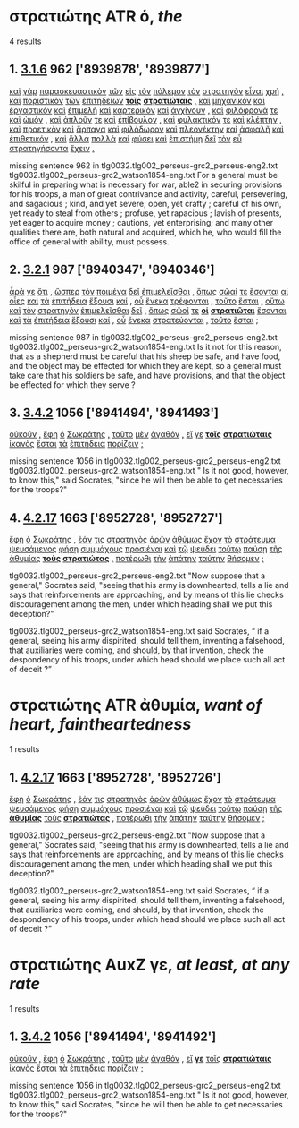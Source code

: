 # στρατιώτης ATR ὁ, *the*
4 results
## 1. [3.1.6](https://beyond-translation.perseus.org/reader/urn:cts:greekLit:tlg0032.002.perseus-grc2:3.1.6?mode=syntax-trees) 962 ['8939878', '8939877']
[καὶ](https://atlas-test.fly.dev/morphology/lemmas/?lang=grc&q=καί "καί b-------- and, also") [γὰρ](https://atlas-test.fly.dev/morphology/lemmas/?lang=grc&q=γάρ "γάρ d-------- for") [παρασκευαστικὸν](https://atlas-test.fly.dev/morphology/lemmas/?lang=grc&q=παρασκευαστικός "παρασκευαστικός a-s---ma- skilled in providing") [τῶν](https://atlas-test.fly.dev/morphology/lemmas/?lang=grc&q=ὁ "ὁ l-p---mg- the") [εἰς](https://atlas-test.fly.dev/morphology/lemmas/?lang=grc&q=εἰς "εἰς r-------- into, to c. acc.") [τὸν](https://atlas-test.fly.dev/morphology/lemmas/?lang=grc&q=ὁ "ὁ l-s---ma- the") [πόλεμον](https://atlas-test.fly.dev/morphology/lemmas/?lang=grc&q=πόλεμος "πόλεμος n-s---ma- battle, fight, war") [τὸν](https://atlas-test.fly.dev/morphology/lemmas/?lang=grc&q=ὁ "ὁ l-s---ma- the") [στρατηγὸν](https://atlas-test.fly.dev/morphology/lemmas/?lang=grc&q=στρατηγός "στρατηγός n-s---ma- the leader") [εἶναι](https://atlas-test.fly.dev/morphology/lemmas/?lang=grc&q=εἰμί "εἰμί v--pna--- to be") [χρή](https://atlas-test.fly.dev/morphology/lemmas/?lang=grc&q=χρή "χρή v3spia--- it is fated, necessary") [,](https://atlas-test.fly.dev/morphology/lemmas/?lang=grc&q=, ", u-------- NoDef") [καὶ](https://atlas-test.fly.dev/morphology/lemmas/?lang=grc&q=καί "καί b-------- and, also") [ποριστικὸν](https://atlas-test.fly.dev/morphology/lemmas/?lang=grc&q=ποριστικός "ποριστικός a-s---ma- able to furnish") [τῶν](https://atlas-test.fly.dev/morphology/lemmas/?lang=grc&q=ὁ "ὁ l-p---ng- the") [ἐπιτηδείων](https://atlas-test.fly.dev/morphology/lemmas/?lang=grc&q=ἐπιτήδειος "ἐπιτήδειος a-p---ng- suitable; useful, necessary; deserving; associate") **[τοῖς](https://atlas-test.fly.dev/morphology/lemmas/?lang=grc&q=ὁ "ὁ l-p---md- the")** **[στρατιώταις](https://atlas-test.fly.dev/morphology/lemmas/?lang=grc&q=στρατιώτης "στρατιώτης n-p---md- a citizen bound to military service")** [,](https://atlas-test.fly.dev/morphology/lemmas/?lang=grc&q=, ", u-------- NoDef") [καὶ](https://atlas-test.fly.dev/morphology/lemmas/?lang=grc&q=καί "καί b-------- and, also") [μηχανικὸν](https://atlas-test.fly.dev/morphology/lemmas/?lang=grc&q=μηχανικός "μηχανικός a-s---ma- full of resources, inventive, ingenious, clever") [καὶ](https://atlas-test.fly.dev/morphology/lemmas/?lang=grc&q=καί "καί b-------- and, also") [ἐργαστικὸν](https://atlas-test.fly.dev/morphology/lemmas/?lang=grc&q=ἐργαστικός "ἐργαστικός a-s---ma- able to work, working, industrious") [καὶ](https://atlas-test.fly.dev/morphology/lemmas/?lang=grc&q=καί "καί b-------- and, also") [ἐπιμελῆ](https://atlas-test.fly.dev/morphology/lemmas/?lang=grc&q=ἐπιμελής "ἐπιμελής a-s---ma- careful") [καὶ](https://atlas-test.fly.dev/morphology/lemmas/?lang=grc&q=καί "καί b-------- and, also") [καρτερικὸν](https://atlas-test.fly.dev/morphology/lemmas/?lang=grc&q=καρτερικός "καρτερικός a-s---ma- capable of endurance, patient") [καὶ](https://atlas-test.fly.dev/morphology/lemmas/?lang=grc&q=καί "καί b-------- and, also") [ἀγχίνουν](https://atlas-test.fly.dev/morphology/lemmas/?lang=grc&q=ἀγχίνοος "ἀγχίνοος a-s---ma- ready of wit, sagacious, shrewd") [,](https://atlas-test.fly.dev/morphology/lemmas/?lang=grc&q=, ", u-------- NoDef") [καὶ](https://atlas-test.fly.dev/morphology/lemmas/?lang=grc&q=καί "καί b-------- and, also") [φιλόφρονά](https://atlas-test.fly.dev/morphology/lemmas/?lang=grc&q=φιλόφρων "φιλόφρων a-s---ma- kindly minded, kindly, friendly, affable") [τε](https://atlas-test.fly.dev/morphology/lemmas/?lang=grc&q=τε "τε b-------- and") [καὶ](https://atlas-test.fly.dev/morphology/lemmas/?lang=grc&q=καί "καί b-------- and, also") [ὠμόν](https://atlas-test.fly.dev/morphology/lemmas/?lang=grc&q=ὠμός "ὠμός a-s---ma- raw, crude") [,](https://atlas-test.fly.dev/morphology/lemmas/?lang=grc&q=, ", u-------- NoDef") [καὶ](https://atlas-test.fly.dev/morphology/lemmas/?lang=grc&q=καί "καί b-------- and, also") [ἁπλοῦν](https://atlas-test.fly.dev/morphology/lemmas/?lang=grc&q=ἁπλόος "ἁπλόος a-s---ma- single, simple") [τε](https://atlas-test.fly.dev/morphology/lemmas/?lang=grc&q=τε "τε b-------- and") [καὶ](https://atlas-test.fly.dev/morphology/lemmas/?lang=grc&q=καί "καί b-------- and, also") [ἐπίβουλον](https://atlas-test.fly.dev/morphology/lemmas/?lang=grc&q=ἐπίβουλος "ἐπίβουλος a-s---ma- plotting against") [,](https://atlas-test.fly.dev/morphology/lemmas/?lang=grc&q=, ", u-------- NoDef") [καὶ](https://atlas-test.fly.dev/morphology/lemmas/?lang=grc&q=καί "καί b-------- and, also") [φυλακτικόν](https://atlas-test.fly.dev/morphology/lemmas/?lang=grc&q=φυλακτικός "φυλακτικός a-s---ma- preservative") [τε](https://atlas-test.fly.dev/morphology/lemmas/?lang=grc&q=τε "τε b-------- and") [καὶ](https://atlas-test.fly.dev/morphology/lemmas/?lang=grc&q=καί "καί b-------- and, also") [κλέπτην](https://atlas-test.fly.dev/morphology/lemmas/?lang=grc&q=κλέπτης "κλέπτης n-s---ma- a thief") [,](https://atlas-test.fly.dev/morphology/lemmas/?lang=grc&q=, ", u-------- NoDef") [καὶ](https://atlas-test.fly.dev/morphology/lemmas/?lang=grc&q=καί "καί b-------- and, also") [προετικὸν](https://atlas-test.fly.dev/morphology/lemmas/?lang=grc&q=προετικός "προετικός a-s---ma- apt to throw away, giving lavishly, profuse, lavish") [καὶ](https://atlas-test.fly.dev/morphology/lemmas/?lang=grc&q=καί "καί b-------- and, also") [ἅρπαγα](https://atlas-test.fly.dev/morphology/lemmas/?lang=grc&q=ἅρπαξ "ἅρπαξ n-s---ma- (m) robber, grappling-iron; (f) robbing, grabbing") [καὶ](https://atlas-test.fly.dev/morphology/lemmas/?lang=grc&q=καί "καί b-------- and, also") [φιλόδωρον](https://atlas-test.fly.dev/morphology/lemmas/?lang=grc&q=φιλόδωρος "φιλόδωρος a-s---ma- fond of giving, bountiful") [καὶ](https://atlas-test.fly.dev/morphology/lemmas/?lang=grc&q=καί "καί b-------- and, also") [πλεονέκτην](https://atlas-test.fly.dev/morphology/lemmas/?lang=grc&q=πλεονέκτης "πλεονέκτης a-s---ma- one who has or claims more than his due, greedy, grasping") [καὶ](https://atlas-test.fly.dev/morphology/lemmas/?lang=grc&q=καί "καί b-------- and, also") [ἀσφαλῆ](https://atlas-test.fly.dev/morphology/lemmas/?lang=grc&q=ἀσφαλής "ἀσφαλής a-s---ma- not liable to fall, immoveable, steadfast, firm") [καὶ](https://atlas-test.fly.dev/morphology/lemmas/?lang=grc&q=καί "καί b-------- and, also") [ἐπιθετικόν](https://atlas-test.fly.dev/morphology/lemmas/?lang=grc&q=ἐπιθετικός "ἐπιθετικός a-s---ma- ready to attack") [,](https://atlas-test.fly.dev/morphology/lemmas/?lang=grc&q=, ", u-------- NoDef") [καὶ](https://atlas-test.fly.dev/morphology/lemmas/?lang=grc&q=καί "καί b-------- and, also") [ἄλλα](https://atlas-test.fly.dev/morphology/lemmas/?lang=grc&q=ἄλλος "ἄλλος a-p---na- other, another") [πολλὰ](https://atlas-test.fly.dev/morphology/lemmas/?lang=grc&q=πολύς "πολύς a-p---na- much, many") [καὶ](https://atlas-test.fly.dev/morphology/lemmas/?lang=grc&q=καί "καί b-------- and, also") [φύσει](https://atlas-test.fly.dev/morphology/lemmas/?lang=grc&q=φύσις "φύσις n-s---fd- the nature, natural qualities, powers, constitution, condition") [καὶ](https://atlas-test.fly.dev/morphology/lemmas/?lang=grc&q=καί "καί b-------- and, also") [ἐπιστήμῃ](https://atlas-test.fly.dev/morphology/lemmas/?lang=grc&q=ἐπιστήμη "ἐπιστήμη n-s---fd- knowledge, skill") [δεῖ](https://atlas-test.fly.dev/morphology/lemmas/?lang=grc&q=δέω "δέω v3spia--- to bind, tie, fetter") [τὸν](https://atlas-test.fly.dev/morphology/lemmas/?lang=grc&q=ὁ "ὁ l-s---ma- the") [εὖ](https://atlas-test.fly.dev/morphology/lemmas/?lang=grc&q=εὖ "εὖ d-------- well") [στρατηγήσοντα](https://atlas-test.fly.dev/morphology/lemmas/?lang=grc&q=στρατηγέω "στρατηγέω v-sfpama- to be general") [ἔχειν](https://atlas-test.fly.dev/morphology/lemmas/?lang=grc&q=ἔχω "ἔχω v--pna--- have, hold; be able; (+ adv.) be; (mid.) cling to, be next to (+ gen.)") [.](https://atlas-test.fly.dev/morphology/lemmas/?lang=grc&q=. ". u-------- NoDef") 


missing sentence 962 in tlg0032.tlg002_perseus-grc2_perseus-eng2.txt
tlg0032.tlg002_perseus-grc2_watson1854-eng.txt For a general must be skilful in preparing what is necessary for war, able2 in securing provisions for his troops, a man of great contrivance and activity, careful, persevering, and sagacious ; kind, and yet severe; open, yet crafty ; careful of his own, yet ready to steal from others ; profuse, yet rapacious ; lavish of presents, yet eager to acquire money ; cautions, yet enterprising; and many other qualities there are, both natural and acquired, which he, who would fill the office of general with ability, must possess. 

## 2. [3.2.1](https://beyond-translation.perseus.org/reader/urn:cts:greekLit:tlg0032.002.perseus-grc2:3.2.1?mode=syntax-trees) 987 ['8940347', '8940346']
[ἆρά](https://atlas-test.fly.dev/morphology/lemmas/?lang=grc&q=ἆρα "ἆρα d-------- particle introducing a question") [γε](https://atlas-test.fly.dev/morphology/lemmas/?lang=grc&q=γε "γε d-------- at least, at any rate") [ὅτι](https://atlas-test.fly.dev/morphology/lemmas/?lang=grc&q=ὅτι "ὅτι c-------- adv. + superl., as...as possible; ὅτι μή except") [,](https://atlas-test.fly.dev/morphology/lemmas/?lang=grc&q=, ", u-------- NoDef") [ὥσπερ](https://atlas-test.fly.dev/morphology/lemmas/?lang=grc&q=ὥσπερ "ὥσπερ c-------- just as if, even as") [τὸν](https://atlas-test.fly.dev/morphology/lemmas/?lang=grc&q=ὁ "ὁ l-s---ma- the") [ποιμένα](https://atlas-test.fly.dev/morphology/lemmas/?lang=grc&q=ποιμήν "ποιμήν n-s---ma- herdsman, shepherd") [δεῖ](https://atlas-test.fly.dev/morphology/lemmas/?lang=grc&q=δέω "δέω v3spia--- to bind, tie, fetter") [ἐπιμελεῖσθαι](https://atlas-test.fly.dev/morphology/lemmas/?lang=grc&q=ἐπιμελέομαι "ἐπιμελέομαι v--pne--- to take care of, have charge of, have the management of") [,](https://atlas-test.fly.dev/morphology/lemmas/?lang=grc&q=, ", u-------- NoDef") [ὅπως](https://atlas-test.fly.dev/morphology/lemmas/?lang=grc&q=ὅπως "ὅπως c-------- how, that, in order that, as") [σῶαί](https://atlas-test.fly.dev/morphology/lemmas/?lang=grc&q=σῶς "σῶς a-p---fn- safe and sound, alive and well, in good case") [τε](https://atlas-test.fly.dev/morphology/lemmas/?lang=grc&q=τε "τε b-------- and") [ἔσονται](https://atlas-test.fly.dev/morphology/lemmas/?lang=grc&q=εἰμί "εἰμί v3pfim--- to be") [αἱ](https://atlas-test.fly.dev/morphology/lemmas/?lang=grc&q=ὁ "ὁ l-p---fn- the") [οἶες](https://atlas-test.fly.dev/morphology/lemmas/?lang=grc&q=ὄις "ὄις n-p---fn- NoDef") [καὶ](https://atlas-test.fly.dev/morphology/lemmas/?lang=grc&q=καί "καί b-------- and, also") [τὰ](https://atlas-test.fly.dev/morphology/lemmas/?lang=grc&q=ὁ "ὁ l-p---na- the") [ἐπιτήδεια](https://atlas-test.fly.dev/morphology/lemmas/?lang=grc&q=ἐπιτήδειος "ἐπιτήδειος a-p---na- suitable; useful, necessary; deserving; associate") [ἕξουσι](https://atlas-test.fly.dev/morphology/lemmas/?lang=grc&q=ἔχω "ἔχω v3pfia--- have, hold; be able; (+ adv.) be; (mid.) cling to, be next to (+ gen.)") [καί](https://atlas-test.fly.dev/morphology/lemmas/?lang=grc&q=καί "καί b-------- and, also") [,](https://atlas-test.fly.dev/morphology/lemmas/?lang=grc&q=, ", u-------- NoDef") [οὗ](https://atlas-test.fly.dev/morphology/lemmas/?lang=grc&q=ὅς "ὅς p-s---ng- who, that, which: relative pronoun") [ἕνεκα](https://atlas-test.fly.dev/morphology/lemmas/?lang=grc&q=ἕνεκα "ἕνεκα r-------- on account of, for the sake of, because of, for") [τρέφονται](https://atlas-test.fly.dev/morphology/lemmas/?lang=grc&q=τρέφω "τρέφω v3ppie--- to nourish, rear, maintain; congeal, curdle") [,](https://atlas-test.fly.dev/morphology/lemmas/?lang=grc&q=, ", u-------- NoDef") [τοῦτο](https://atlas-test.fly.dev/morphology/lemmas/?lang=grc&q=οὗτος "οὗτος a-s---na- this; that") [ἔσται](https://atlas-test.fly.dev/morphology/lemmas/?lang=grc&q=εἰμί "εἰμί v3sfim--- to be") [,](https://atlas-test.fly.dev/morphology/lemmas/?lang=grc&q=, ", u-------- NoDef") [οὕτω](https://atlas-test.fly.dev/morphology/lemmas/?lang=grc&q=οὕτως "οὕτως d-------- so, in this manner") [καὶ](https://atlas-test.fly.dev/morphology/lemmas/?lang=grc&q=καί "καί b-------- and, also") [τὸν](https://atlas-test.fly.dev/morphology/lemmas/?lang=grc&q=ὁ "ὁ l-s---ma- the") [στρατηγὸν](https://atlas-test.fly.dev/morphology/lemmas/?lang=grc&q=στρατηγός "στρατηγός n-s---ma- the leader") [ἐπιμελεῖσθαι](https://atlas-test.fly.dev/morphology/lemmas/?lang=grc&q=ἐπιμελέομαι "ἐπιμελέομαι v--pne--- to take care of, have charge of, have the management of") [δεῖ](https://atlas-test.fly.dev/morphology/lemmas/?lang=grc&q=δέω "δέω v3spia--- to bind, tie, fetter") [,](https://atlas-test.fly.dev/morphology/lemmas/?lang=grc&q=, ", u-------- NoDef") [ὅπως](https://atlas-test.fly.dev/morphology/lemmas/?lang=grc&q=ὅπως "ὅπως c-------- how, that, in order that, as") [σῶοί](https://atlas-test.fly.dev/morphology/lemmas/?lang=grc&q=σῶς "σῶς a-p---mn- safe and sound, alive and well, in good case") [τε](https://atlas-test.fly.dev/morphology/lemmas/?lang=grc&q=τε "τε b-------- and") **[οἱ](https://atlas-test.fly.dev/morphology/lemmas/?lang=grc&q=ὁ "ὁ l-p---mn- the")** **[στρατιῶται](https://atlas-test.fly.dev/morphology/lemmas/?lang=grc&q=στρατιώτης "στρατιώτης n-p---mn- a citizen bound to military service")** [ἔσονται](https://atlas-test.fly.dev/morphology/lemmas/?lang=grc&q=εἰμί "εἰμί v3pfim--- to be") [καὶ](https://atlas-test.fly.dev/morphology/lemmas/?lang=grc&q=καί "καί b-------- and, also") [τὰ](https://atlas-test.fly.dev/morphology/lemmas/?lang=grc&q=ὁ "ὁ l-p---na- the") [ἐπιτήδεια](https://atlas-test.fly.dev/morphology/lemmas/?lang=grc&q=ἐπιτήδειος "ἐπιτήδειος a-p---na- suitable; useful, necessary; deserving; associate") [ἕξουσι](https://atlas-test.fly.dev/morphology/lemmas/?lang=grc&q=ἔχω "ἔχω v3pfia--- have, hold; be able; (+ adv.) be; (mid.) cling to, be next to (+ gen.)") [καί](https://atlas-test.fly.dev/morphology/lemmas/?lang=grc&q=καί "καί b-------- and, also") [,](https://atlas-test.fly.dev/morphology/lemmas/?lang=grc&q=, ", u-------- NoDef") [οὗ](https://atlas-test.fly.dev/morphology/lemmas/?lang=grc&q=ὅς "ὅς p-s---ng- who, that, which: relative pronoun") [ἕνεκα](https://atlas-test.fly.dev/morphology/lemmas/?lang=grc&q=ἕνεκα "ἕνεκα r-------- on account of, for the sake of, because of, for") [στρατεύονται](https://atlas-test.fly.dev/morphology/lemmas/?lang=grc&q=στρατεύω "στρατεύω v3ppie--- to serve in war, serve as a soldier, do military service, take the field, march") [,](https://atlas-test.fly.dev/morphology/lemmas/?lang=grc&q=, ", u-------- NoDef") [τοῦτο](https://atlas-test.fly.dev/morphology/lemmas/?lang=grc&q=οὗτος "οὗτος a-s---na- this; that") [ἔσται](https://atlas-test.fly.dev/morphology/lemmas/?lang=grc&q=εἰμί "εἰμί v3sfim--- to be") [;](https://atlas-test.fly.dev/morphology/lemmas/?lang=grc&q=; "; u-------- NoDef") 


missing sentence 987 in tlg0032.tlg002_perseus-grc2_perseus-eng2.txt
tlg0032.tlg002_perseus-grc2_watson1854-eng.txt Is it not for this reason, that as a shepherd must be careful that his sheep be safe, and have food, and the object may be effected for which they are kept, so a general must take care that his soldiers be safe, and have provisions, and that the object be effected for which they serve ? 

## 3. [3.4.2](https://beyond-translation.perseus.org/reader/urn:cts:greekLit:tlg0032.002.perseus-grc2:3.4.2?mode=syntax-trees) 1056 ['8941494', '8941493']
[οὐκοῦν](https://atlas-test.fly.dev/morphology/lemmas/?lang=grc&q=οὐκοῦν "οὐκοῦν d-------- therefore, then, accordingly") [,](https://atlas-test.fly.dev/morphology/lemmas/?lang=grc&q=, ", u-------- NoDef") [ἔφη](https://atlas-test.fly.dev/morphology/lemmas/?lang=grc&q=φημί "φημί v3siia--- to say, to claim") [ὁ](https://atlas-test.fly.dev/morphology/lemmas/?lang=grc&q=ὁ "ὁ l-s---mn- the") [Σωκράτης](https://atlas-test.fly.dev/morphology/lemmas/?lang=grc&q=Σωκράτης "Σωκράτης n-s---mn- Socrates") [,](https://atlas-test.fly.dev/morphology/lemmas/?lang=grc&q=, ", u-------- NoDef") [τοῦτο](https://atlas-test.fly.dev/morphology/lemmas/?lang=grc&q=οὗτος "οὗτος a-s---nn- this; that") [μὲν](https://atlas-test.fly.dev/morphology/lemmas/?lang=grc&q=μέν "μέν d-------- on the one hand, on the other hand") [ἀγαθόν](https://atlas-test.fly.dev/morphology/lemmas/?lang=grc&q=ἀγαθός "ἀγαθός a-s---nn- good") [,](https://atlas-test.fly.dev/morphology/lemmas/?lang=grc&q=, ", u-------- NoDef") [εἴ](https://atlas-test.fly.dev/morphology/lemmas/?lang=grc&q=εἰ "εἰ c-------- conj. if, whether; part. w/wishes, adv. w/imperatives") [γε](https://atlas-test.fly.dev/morphology/lemmas/?lang=grc&q=γε "γε d-------- at least, at any rate") **[τοῖς](https://atlas-test.fly.dev/morphology/lemmas/?lang=grc&q=ὁ "ὁ l-p---md- the")** **[στρατιώταις](https://atlas-test.fly.dev/morphology/lemmas/?lang=grc&q=στρατιώτης "στρατιώτης n-p---md- a citizen bound to military service")** [ἱκανὸς](https://atlas-test.fly.dev/morphology/lemmas/?lang=grc&q=ἱκανός "ἱκανός a-s---mn- becoming, befitting, sufficing") [ἔσται](https://atlas-test.fly.dev/morphology/lemmas/?lang=grc&q=εἰμί "εἰμί v3sfim--- to be") [τὰ](https://atlas-test.fly.dev/morphology/lemmas/?lang=grc&q=ὁ "ὁ l-p---na- the") [ἐπιτήδεια](https://atlas-test.fly.dev/morphology/lemmas/?lang=grc&q=ἐπιτήδειος "ἐπιτήδειος a-p---na- suitable; useful, necessary; deserving; associate") [πορίζειν](https://atlas-test.fly.dev/morphology/lemmas/?lang=grc&q=πορίζω "πορίζω v--pna--- to carry: to bring about, to furnish, provide, supply, procure, cause") [;](https://atlas-test.fly.dev/morphology/lemmas/?lang=grc&q=; "; u-------- NoDef") 


missing sentence 1056 in tlg0032.tlg002_perseus-grc2_perseus-eng2.txt
tlg0032.tlg002_perseus-grc2_watson1854-eng.txt " Is it not good, however, to know this," said Socrates, "since he will then be able to get necessaries for the troops?" 

## 4. [4.2.17](https://beyond-translation.perseus.org/reader/urn:cts:greekLit:tlg0032.002.perseus-grc2:4.2.17?mode=syntax-trees) 1663 ['8952728', '8952727']
[ἔφη](https://atlas-test.fly.dev/morphology/lemmas/?lang=grc&q=φημί "φημί v3siia--- to say, to claim") [ὁ](https://atlas-test.fly.dev/morphology/lemmas/?lang=grc&q=ὁ "ὁ l-s---mn- the") [Σωκράτης](https://atlas-test.fly.dev/morphology/lemmas/?lang=grc&q=Σωκράτης "Σωκράτης n-s---mn- Socrates") [,](https://atlas-test.fly.dev/morphology/lemmas/?lang=grc&q=, ", u-------- NoDef") [ἐάν](https://atlas-test.fly.dev/morphology/lemmas/?lang=grc&q=ἐάν "ἐάν c-------- if") [τις](https://atlas-test.fly.dev/morphology/lemmas/?lang=grc&q=τις "τις a-s---cn- any one, any thing, some one, some thing") [στρατηγὸς](https://atlas-test.fly.dev/morphology/lemmas/?lang=grc&q=στρατηγός "στρατηγός n-s---mn- the leader") [ὁρῶν](https://atlas-test.fly.dev/morphology/lemmas/?lang=grc&q=ὁράω "ὁράω v-sppamn- to see") [ἀθύμως](https://atlas-test.fly.dev/morphology/lemmas/?lang=grc&q=ἄθυμος "ἄθυμος d-------- without heart, fainthearted") [ἔχον](https://atlas-test.fly.dev/morphology/lemmas/?lang=grc&q=ἔχω "ἔχω v-sppann- have, hold; be able; (+ adv.) be; (mid.) cling to, be next to (+ gen.)") [τὸ](https://atlas-test.fly.dev/morphology/lemmas/?lang=grc&q=ὁ "ὁ l-s---na- the") [στράτευμα](https://atlas-test.fly.dev/morphology/lemmas/?lang=grc&q=στράτευμα "στράτευμα n-s---na- an expedition, campaign") [ψευσάμενος](https://atlas-test.fly.dev/morphology/lemmas/?lang=grc&q=ψεύδω "ψεύδω v-sapmmn- to cheat by lies, beguile") [φήσῃ](https://atlas-test.fly.dev/morphology/lemmas/?lang=grc&q=φημί "φημί v3sasa--- to say, to claim") [συμμάχους](https://atlas-test.fly.dev/morphology/lemmas/?lang=grc&q=σύμμαχος "σύμμαχος a-p---ma- fighting along with, allied with, ally") [προσιέναι](https://atlas-test.fly.dev/morphology/lemmas/?lang=grc&q=προσέρχομαι "προσέρχομαι v--pna--- to come") [καὶ](https://atlas-test.fly.dev/morphology/lemmas/?lang=grc&q=καί "καί b-------- and, also") [τῷ](https://atlas-test.fly.dev/morphology/lemmas/?lang=grc&q=ὁ "ὁ l-s---nd- the") [ψεύδει](https://atlas-test.fly.dev/morphology/lemmas/?lang=grc&q=ψεῦδος "ψεῦδος n-s---nd- a falsehood, untruth, lie") [τούτῳ](https://atlas-test.fly.dev/morphology/lemmas/?lang=grc&q=οὗτος "οὗτος a-s---nd- this; that") [παύσῃ](https://atlas-test.fly.dev/morphology/lemmas/?lang=grc&q=παύω "παύω v3sasa--- to make to cease") [τῆς](https://atlas-test.fly.dev/morphology/lemmas/?lang=grc&q=ὁ "ὁ l-s---fg- the") [ἀθυμίας](https://atlas-test.fly.dev/morphology/lemmas/?lang=grc&q=ἀθυμία "ἀθυμία n-s---fg- want of heart, faintheartedness") **[τοὺς](https://atlas-test.fly.dev/morphology/lemmas/?lang=grc&q=ὁ "ὁ l-p---ma- the")** **[στρατιώτας](https://atlas-test.fly.dev/morphology/lemmas/?lang=grc&q=στρατιώτης "στρατιώτης n-p---ma- a citizen bound to military service")** [,](https://atlas-test.fly.dev/morphology/lemmas/?lang=grc&q=, ", u-------- NoDef") [ποτέρωθι](https://atlas-test.fly.dev/morphology/lemmas/?lang=grc&q=ποτέρωθι "ποτέρωθι d-------- on whether of the two sides? on which side") [τὴν](https://atlas-test.fly.dev/morphology/lemmas/?lang=grc&q=ὁ "ὁ l-s---fa- the") [ἀπάτην](https://atlas-test.fly.dev/morphology/lemmas/?lang=grc&q=ἀπάτη "ἀπάτη n-s---fa- a trick, fraud, deceit") [ταύτην](https://atlas-test.fly.dev/morphology/lemmas/?lang=grc&q=οὗτος "οὗτος a-s---fa- this; that") [θήσομεν](https://atlas-test.fly.dev/morphology/lemmas/?lang=grc&q=τίθημι "τίθημι v1pfia--- to set, put, place") [;](https://atlas-test.fly.dev/morphology/lemmas/?lang=grc&q=; "; u-------- NoDef") 


tlg0032.tlg002_perseus-grc2_perseus-eng2.txt "Now suppose that a general," Socrates said, "seeing that his army is downhearted, tells a lie and says that reinforcements are approaching, and by means of this lie checks discouragement among the men, under which heading shall we put this deception?" 

tlg0032.tlg002_perseus-grc2_watson1854-eng.txt said Socrates, “ if a general, seeing his army dispirited, should tell them, inventing a falsehood, that auxiliaries were coming, and should, by that invention, check the despondency of his troops, under which head should we place such all act of deceit ?” 

# στρατιώτης ATR ἀθυμία, *want of heart, faintheartedness*
1 results
## 1. [4.2.17](https://beyond-translation.perseus.org/reader/urn:cts:greekLit:tlg0032.002.perseus-grc2:4.2.17?mode=syntax-trees) 1663 ['8952728', '8952726']
[ἔφη](https://atlas-test.fly.dev/morphology/lemmas/?lang=grc&q=φημί "φημί v3siia--- to say, to claim") [ὁ](https://atlas-test.fly.dev/morphology/lemmas/?lang=grc&q=ὁ "ὁ l-s---mn- the") [Σωκράτης](https://atlas-test.fly.dev/morphology/lemmas/?lang=grc&q=Σωκράτης "Σωκράτης n-s---mn- Socrates") [,](https://atlas-test.fly.dev/morphology/lemmas/?lang=grc&q=, ", u-------- NoDef") [ἐάν](https://atlas-test.fly.dev/morphology/lemmas/?lang=grc&q=ἐάν "ἐάν c-------- if") [τις](https://atlas-test.fly.dev/morphology/lemmas/?lang=grc&q=τις "τις a-s---cn- any one, any thing, some one, some thing") [στρατηγὸς](https://atlas-test.fly.dev/morphology/lemmas/?lang=grc&q=στρατηγός "στρατηγός n-s---mn- the leader") [ὁρῶν](https://atlas-test.fly.dev/morphology/lemmas/?lang=grc&q=ὁράω "ὁράω v-sppamn- to see") [ἀθύμως](https://atlas-test.fly.dev/morphology/lemmas/?lang=grc&q=ἄθυμος "ἄθυμος d-------- without heart, fainthearted") [ἔχον](https://atlas-test.fly.dev/morphology/lemmas/?lang=grc&q=ἔχω "ἔχω v-sppann- have, hold; be able; (+ adv.) be; (mid.) cling to, be next to (+ gen.)") [τὸ](https://atlas-test.fly.dev/morphology/lemmas/?lang=grc&q=ὁ "ὁ l-s---na- the") [στράτευμα](https://atlas-test.fly.dev/morphology/lemmas/?lang=grc&q=στράτευμα "στράτευμα n-s---na- an expedition, campaign") [ψευσάμενος](https://atlas-test.fly.dev/morphology/lemmas/?lang=grc&q=ψεύδω "ψεύδω v-sapmmn- to cheat by lies, beguile") [φήσῃ](https://atlas-test.fly.dev/morphology/lemmas/?lang=grc&q=φημί "φημί v3sasa--- to say, to claim") [συμμάχους](https://atlas-test.fly.dev/morphology/lemmas/?lang=grc&q=σύμμαχος "σύμμαχος a-p---ma- fighting along with, allied with, ally") [προσιέναι](https://atlas-test.fly.dev/morphology/lemmas/?lang=grc&q=προσέρχομαι "προσέρχομαι v--pna--- to come") [καὶ](https://atlas-test.fly.dev/morphology/lemmas/?lang=grc&q=καί "καί b-------- and, also") [τῷ](https://atlas-test.fly.dev/morphology/lemmas/?lang=grc&q=ὁ "ὁ l-s---nd- the") [ψεύδει](https://atlas-test.fly.dev/morphology/lemmas/?lang=grc&q=ψεῦδος "ψεῦδος n-s---nd- a falsehood, untruth, lie") [τούτῳ](https://atlas-test.fly.dev/morphology/lemmas/?lang=grc&q=οὗτος "οὗτος a-s---nd- this; that") [παύσῃ](https://atlas-test.fly.dev/morphology/lemmas/?lang=grc&q=παύω "παύω v3sasa--- to make to cease") [τῆς](https://atlas-test.fly.dev/morphology/lemmas/?lang=grc&q=ὁ "ὁ l-s---fg- the") **[ἀθυμίας](https://atlas-test.fly.dev/morphology/lemmas/?lang=grc&q=ἀθυμία "ἀθυμία n-s---fg- want of heart, faintheartedness")** [τοὺς](https://atlas-test.fly.dev/morphology/lemmas/?lang=grc&q=ὁ "ὁ l-p---ma- the") **[στρατιώτας](https://atlas-test.fly.dev/morphology/lemmas/?lang=grc&q=στρατιώτης "στρατιώτης n-p---ma- a citizen bound to military service")** [,](https://atlas-test.fly.dev/morphology/lemmas/?lang=grc&q=, ", u-------- NoDef") [ποτέρωθι](https://atlas-test.fly.dev/morphology/lemmas/?lang=grc&q=ποτέρωθι "ποτέρωθι d-------- on whether of the two sides? on which side") [τὴν](https://atlas-test.fly.dev/morphology/lemmas/?lang=grc&q=ὁ "ὁ l-s---fa- the") [ἀπάτην](https://atlas-test.fly.dev/morphology/lemmas/?lang=grc&q=ἀπάτη "ἀπάτη n-s---fa- a trick, fraud, deceit") [ταύτην](https://atlas-test.fly.dev/morphology/lemmas/?lang=grc&q=οὗτος "οὗτος a-s---fa- this; that") [θήσομεν](https://atlas-test.fly.dev/morphology/lemmas/?lang=grc&q=τίθημι "τίθημι v1pfia--- to set, put, place") [;](https://atlas-test.fly.dev/morphology/lemmas/?lang=grc&q=; "; u-------- NoDef") 


tlg0032.tlg002_perseus-grc2_perseus-eng2.txt "Now suppose that a general," Socrates said, "seeing that his army is downhearted, tells a lie and says that reinforcements are approaching, and by means of this lie checks discouragement among the men, under which heading shall we put this deception?" 

tlg0032.tlg002_perseus-grc2_watson1854-eng.txt said Socrates, “ if a general, seeing his army dispirited, should tell them, inventing a falsehood, that auxiliaries were coming, and should, by that invention, check the despondency of his troops, under which head should we place such all act of deceit ?” 

# στρατιώτης AuxZ γε, *at least, at any rate*
1 results
## 1. [3.4.2](https://beyond-translation.perseus.org/reader/urn:cts:greekLit:tlg0032.002.perseus-grc2:3.4.2?mode=syntax-trees) 1056 ['8941494', '8941492']
[οὐκοῦν](https://atlas-test.fly.dev/morphology/lemmas/?lang=grc&q=οὐκοῦν "οὐκοῦν d-------- therefore, then, accordingly") [,](https://atlas-test.fly.dev/morphology/lemmas/?lang=grc&q=, ", u-------- NoDef") [ἔφη](https://atlas-test.fly.dev/morphology/lemmas/?lang=grc&q=φημί "φημί v3siia--- to say, to claim") [ὁ](https://atlas-test.fly.dev/morphology/lemmas/?lang=grc&q=ὁ "ὁ l-s---mn- the") [Σωκράτης](https://atlas-test.fly.dev/morphology/lemmas/?lang=grc&q=Σωκράτης "Σωκράτης n-s---mn- Socrates") [,](https://atlas-test.fly.dev/morphology/lemmas/?lang=grc&q=, ", u-------- NoDef") [τοῦτο](https://atlas-test.fly.dev/morphology/lemmas/?lang=grc&q=οὗτος "οὗτος a-s---nn- this; that") [μὲν](https://atlas-test.fly.dev/morphology/lemmas/?lang=grc&q=μέν "μέν d-------- on the one hand, on the other hand") [ἀγαθόν](https://atlas-test.fly.dev/morphology/lemmas/?lang=grc&q=ἀγαθός "ἀγαθός a-s---nn- good") [,](https://atlas-test.fly.dev/morphology/lemmas/?lang=grc&q=, ", u-------- NoDef") [εἴ](https://atlas-test.fly.dev/morphology/lemmas/?lang=grc&q=εἰ "εἰ c-------- conj. if, whether; part. w/wishes, adv. w/imperatives") **[γε](https://atlas-test.fly.dev/morphology/lemmas/?lang=grc&q=γε "γε d-------- at least, at any rate")** [τοῖς](https://atlas-test.fly.dev/morphology/lemmas/?lang=grc&q=ὁ "ὁ l-p---md- the") **[στρατιώταις](https://atlas-test.fly.dev/morphology/lemmas/?lang=grc&q=στρατιώτης "στρατιώτης n-p---md- a citizen bound to military service")** [ἱκανὸς](https://atlas-test.fly.dev/morphology/lemmas/?lang=grc&q=ἱκανός "ἱκανός a-s---mn- becoming, befitting, sufficing") [ἔσται](https://atlas-test.fly.dev/morphology/lemmas/?lang=grc&q=εἰμί "εἰμί v3sfim--- to be") [τὰ](https://atlas-test.fly.dev/morphology/lemmas/?lang=grc&q=ὁ "ὁ l-p---na- the") [ἐπιτήδεια](https://atlas-test.fly.dev/morphology/lemmas/?lang=grc&q=ἐπιτήδειος "ἐπιτήδειος a-p---na- suitable; useful, necessary; deserving; associate") [πορίζειν](https://atlas-test.fly.dev/morphology/lemmas/?lang=grc&q=πορίζω "πορίζω v--pna--- to carry: to bring about, to furnish, provide, supply, procure, cause") [;](https://atlas-test.fly.dev/morphology/lemmas/?lang=grc&q=; "; u-------- NoDef") 


missing sentence 1056 in tlg0032.tlg002_perseus-grc2_perseus-eng2.txt
tlg0032.tlg002_perseus-grc2_watson1854-eng.txt " Is it not good, however, to know this," said Socrates, "since he will then be able to get necessaries for the troops?" 

